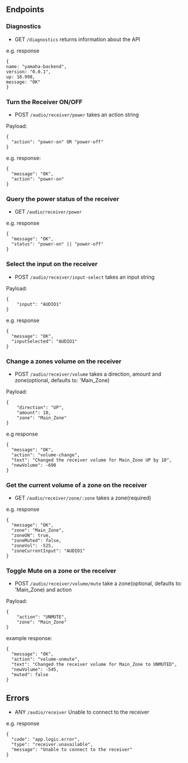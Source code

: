 ## Endpoints

### Diagnostics
* GET ```/diagnostics``` returns information about the API

e.g. response
```
{
name: "yamaha-backend",
version: "0.0.1",
up: 18.998,
message: "OK"
}
```

### Turn the Receiver ON/OFF
* POST ```/audio/receiver/power``` takes an action string

Payload:
```
{ 
  "action": "power-on" OR "power-off"
}
```

e.g. response:
```
{
  "message": "OK",
  "action": "power-on"
}
```


### Query the power status of the receiver
* GET ```/audio/receiver/power```

e.g. response
```
{
  "message": "OK",
  "status": "power-on" || "power-off"
}
```

### Select the input on the receiver 
* POST ```/audio/receiver/input-select``` takes an input string

Payload:
```
{
	"input": "AUDIO1"
}
```

e.g. response
```
{
  "message": "OK",
  "inputSelected": "AUDIO1"
}
```

### Change a zones volume on the receiver
* POST ```/audio/receiver/volume``` takes a direction, amount and zone(optional, defaults to: 'Main_Zone)

Payload: 
```
{
	"direction": "UP",
	"amount": 10,
	"zone": "Main_Zone"
}
```

e.g response
```
{
  "message": "OK",
  "action": "volume-change",
  "text": "Changed the receiver volume for Main_Zone UP by 10",
  "newVolume": -690
}
```

### Get the current volume of a zone on the receiver
* GET ```/audio/receiver/zone/:zone``` takes a zone(required)

e.g. response
```
{
  "message": "OK",
  "zone": "Main_Zone",
  "zoneON": true,
  "zoneMuted": false,
  "zoneVol": -525,
  "zoneCurrentInput": "AUDIO1"
}
```

### Toggle Mute on a zone or the receiver
* POST ```/audio/receiver/volume/mute``` take a zone(optional, defaults to: 'Main_Zone) and action

Payload:
```
{
	"action": "UNMUTE",
	"zone": "Main_Zone"
}
```

example response:
```
{
  "message": "OK",
  "action": "volume-unmute",
  "text": "Changed the receiver volume for Main_Zone to UNMUTED",
  "newVolume": -545,
  "muted": false
}
```


## Errors
* ANY ```/audio/receiver``` Unable to connect to the receiver

e.g. response
```
{
  "code": "app.logic.error",
  "type": "receiver.unavailable",
  "message": "Unable to connect to the receiver"
}
```
